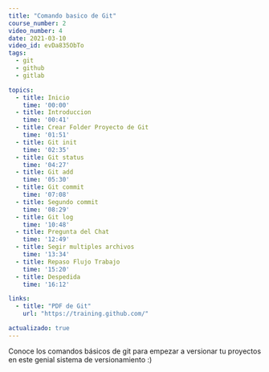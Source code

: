```yaml
---
title: "Comando basico de Git"
course_number: 2
video_number: 4
date: 2021-03-10
video_id: evDa835ObTo
tags:
  - git
  - github
  - gitlab

topics:
  - title: Inicio
    time: '00:00'
  - title: Introduccion
    time: '00:41'
  - title: Crear Folder Proyecto de Git
    time: '01:51'
  - title: Git init
    time: '02:35'
  - title: Git status
    time: '04:27'
  - title: Git add
    time: '05:30'
  - title: Git commit
    time: '07:08'
  - title: Segundo commit
    time: '08:29'
  - title: Git log
    time: '10:48'
  - title: Pregunta del Chat
    time: '12:49'
  - title: Segir multiples archivos
    time: '13:34'
  - title: Repaso Flujo Trabajo
    time: '15:20'
  - title: Despedida
    time: '16:12'

links:
  - title: "PDF de Git"
    url: "https://training.github.com/"

actualizado: true
---
```


Conoce los comandos básicos de git para empezar a versionar tu proyectos en este genial sistema de versionamiento :)
